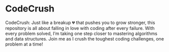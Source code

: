 # CodeCrush
CodeCrush: Just like a breakup  💔  that pushes you to grow stronger, this repository is all about falling in love with coding after every failure. With every problem solved, I’m taking one step closer to mastering algorithms and data structures. Join me as I crush the toughest coding challenges, one problem at a time!
